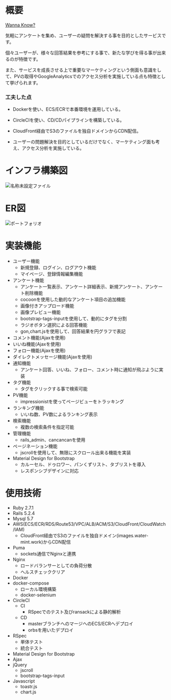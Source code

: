 # 概要
[Wanna Know?](https://www.water-mint.work/)

気軽にアンケートを集め、ユーザーの疑問を解決する事を目的としたサービスです。

個々ユーザーが、様々な回答結果を参考にする事で、新たな学びを得る事が出来るのが特徴です。

また、サービスを成長させる上で重要なマーケティングという側面も意識をして、PVの取得やGoogleAnalyticsでのアクセス分析を実施している点も特徴として挙げられます。

### 工夫した点
  - Dockerを使い、ECS/ECRで本番環境を運用している。
  
  - CircleCIを使い、CD/CDパイプラインを構築している。
  
  - CloudFront経由でS3のファイルを独自ドメインからCDN配信。
  
  - ユーザーの問題解決を目的としているだけでなく、マーケティング面も考え、アクセス分析を実施している。

# インフラ構築図
![名称未設定ファイル](https://user-images.githubusercontent.com/45557213/89125277-4d3d0f00-d518-11ea-811f-fd61c44baab2.png)
# ER図
![ポートフォリオ](https://user-images.githubusercontent.com/45557213/89125323-9beaa900-d518-11ea-89dd-aa62e14bbed4.png)
# 実装機能

- ユーザー機能
  - 新規登録、ログイン、ログアウト機能
  - マイページ、登録情報編集機能
- アンケート機能
  - アンケート一覧表示、アンケート詳細表示、新規アンケート、アンケート削除機能
  - cocoonを使用した動的なアンケート項目の追加機能
  - 画像付きアップロード機能
  - 画像プレビュー機能
  - bootstrap-tags-inputを使用して、動的にタグを分割
  - ラジオボタン選択による回答機能
  - gon,chart.jsを使用して、回答結果を円グラフで表記
- コメント機能(Ajaxを使用)
- いいね機能(Ajaxを使用)
- フォロー機能(Ajaxを使用)
- ダイレクトメッセージ機能(Ajaxを使用)
- 通知機能
  - アンケート回答、いいね、フォロー、コメント時に通知が飛ぶように実装
- タグ機能
  - タグをクリックする事で検索可能
- PV機能
  - impressionistを使ってページビューをトラッキング
- ランキング機能
  - いいね数、PV数によるランキング表示
- 検索機能
  - 複数の検索条件を指定可能
- 管理機能
  - rails_admin、cancancanを使用
- ページネーション機能
  - jscrollを使用して、無限にスクロール出来る機能を実装
- Material Design for Bootstrap
  - カルーセル、ドゥロワー、パンくずリスト、タブリストを導入
  - レスポンシブデザインに対応

# 使用技術
- Ruby 2.7.1
- Rails 5.2.4
- Mysql 5.7
- AWS(ECS/ECR/RDS/Route53/VPC/ALB/ACM/S3/CloudFront/CloudWatch/IAM)
  - CloudFront経由でS3のファイルを独自ドメイン(images.water-mint.work)からCDN配信
- Puma
  - sockets通信でNginxと連携
- Nginx
  - ロードバランサーとしての負荷分散
  - ヘルスチェッククリア
- Docker
- docker-compose
  - ローカル環境構築
  - docker-selenium
- CircleCI
  - CI
    - RSpecでのテスト及びransackによる静的解析
  - CD
    - masterブランチへのマージへのECS/ECRへデプロイ
    - orbsを用いたデプロイ
- RSpec
  - 単体テスト
  - 統合テスト
- Material Design for Bootstrap
- Ajax
- jQuery
  - jscroll
  - bootstrap-tags-input
- Javascript
  - toastr.js
  - chart.js
